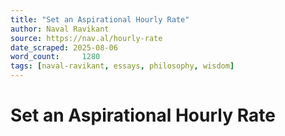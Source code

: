 ```yaml
---
title: "Set an Aspirational Hourly Rate"
author: Naval Ravikant
source: https://nav.al/hourly-rate
date_scraped: 2025-08-06
word_count:     1280
tags: [naval-ravikant, essays, philosophy, wisdom]
---
```


# Set an Aspirational Hourly Rate

